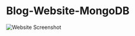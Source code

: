 # Blog-Website-MongoDB
![Website Screenshot](https://github.com/anushasagi/Blog-Website-MongoDB/blob/Screenshots/Screenshot1.jpg?raw=true)
